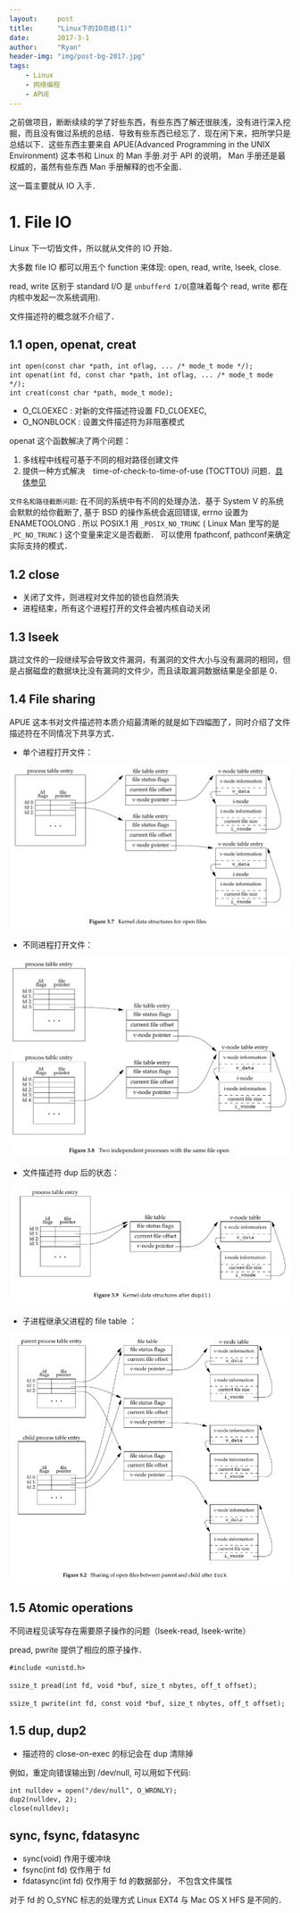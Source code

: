 ```yaml
---
layout:     post
title:      "Linux下的IO总结(1)"
date:       2017-3-1
author:     "Ryan"
header-img: "img/post-bg-2017.jpg"
tags:
    - Linux
    - 网络编程
    - APUE
---
```


之前做项目，断断续续的学了好些东西，有些东西了解还很肤浅，没有进行深入挖掘，而且没有做过系统的总结．导致有些东西已经忘了．现在闲下来，把所学只是总结以下．这些东西主要来自 APUE(Advanced Programming in the UNIX Environment) 这本书和 Linux 的 Man 手册.对于 API 的说明， Man 手册还是最权威的，虽然有些东西 Man 手册解释的也不全面．

这一篇主要就从 IO 入手．

# 1. File IO

Linux 下一切皆文件，所以就从文件的 IO 开始．

大多数 file IO 都可以用五个 function 来体现: open, read, write, lseek, close.

read, write 区别于 standard I/O 是 `unbufferd I/O`(意味着每个 read, write 都在内核中发起一次系统调用).

文件描述符的概念就不介绍了．

## 1.1 open, openat, creat

```
int open(const char *path, int oflag, ... /* mode_t mode */);
int openat(int fd, const char *path, int oflag, ... /* mode_t mode */);
int creat(const char *path, mode_t mode);
```

* O_CLOEXEC : 对新的文件描述符设置 FD_CLOEXEC,
* O_NONBLOCK : 设置文件描述符为非阻塞模式

openat 这个函数解决了两个问题：
1. 多线程中线程可基于不同的相对路径创建文件
2. 提供一种方式解决　time-of-check-to-time-of-use (TOCTTOU) 问题．[具体参见](https://stackoverflow.com/questions/36708171/how-can-openat-avoid-tocttou-errors)

`文件名和路径截断问题`: 在不同的系统中有不同的处理办法．基于 System V 的系统会默默的给你截断了, 基于 BSD 的操作系统会返回错误, errno 设置为 ENAMETOOLONG . 所以 POSIX.1 用 `_POSIX_NO_TRUNC` ( Linux Man 里写的是 `_PC_NO_TRUNC` ) 这个变量来定义是否截断． 可以使用 fpathconf, pathconf来确定实际支持的模式．

## 1.2 close

* 关闭了文件，则进程对文件加的锁也自然消失
* 进程结束，所有这个进程打开的文件会被内核自动关闭

## 1.3 lseek

跳过文件的一段继续写会导致文件漏洞，有漏洞的文件大小与没有漏洞的相同，但是占据磁盘的数据块比没有漏洞的文件少，而且读取漏洞数据结果是全部是 0．

## 1.4 File sharing

APUE 这本书对文件描述符本质介绍最清晰的就是如下四幅图了，同时介绍了文件描述符在不同情况下共享方式．

* 单个进程打开文件：

![](img/20170303_apue_io_1.png)

* 不同进程打开文件：

![](img/20170303_apue_io_2.png)

* 文件描述符 dup 后的状态：

![](img/20170303_apue_io_3.png)

* 子进程继承父进程的 file table ：

![](img/20170303_apue_io_4.png)

## 1.5 Atomic operations

不同进程见读写存在需要原子操作的问题（lseek-read, lseek-write）

pread, pwrite 提供了相应的原子操作．

```
#include <unistd.h>

ssize_t pread(int fd, void *buf, size_t nbytes, off_t offset);

ssize_t pwrite(int fd, const void *buf, size_t nbytes, off_t offset);
```

## 1.5 dup, dup2

* 描述符的 close-on-exec 的标记会在 dup 清除掉

例如，重定向错误输出到 /dev/null, 可以用如下代码:

```
int nulldev = open("/dev/null", O_WRONLY);
dup2(nulldev, 2);
close(nulldev);
```

## sync, fsync, fdatasync

* sync(void) 作用于缓冲块
* fsync(int fd) 仅作用于 fd
* fdatasync(int fd) 仅作用于 fd 的数据部分， 不包含文件属性

对于 fd 的 O_SYNC 标志的处理方式 Linux EXT4 与 Mac OS X HFS 是不同的．
